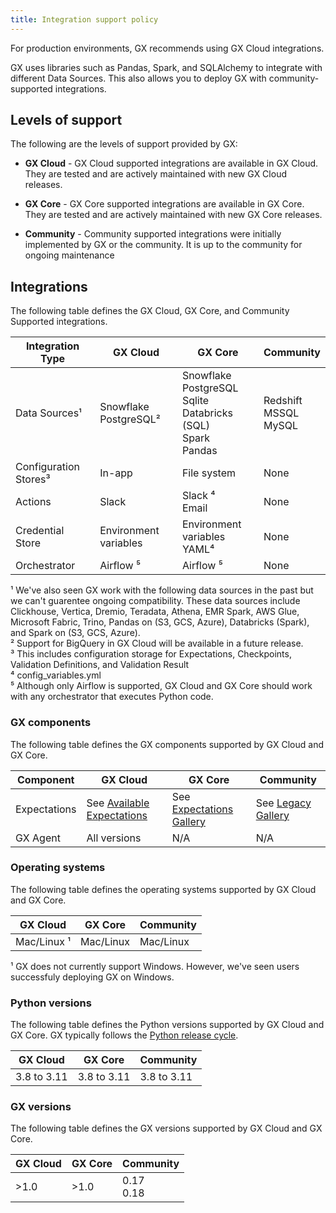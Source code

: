 ```yaml
---
title: Integration support policy
---
```


For production environments, GX recommends using GX Cloud integrations.

GX uses libraries such as Pandas, Spark, and SQLAlchemy to integrate with different Data Sources. This also allows you to deploy GX with community-supported integrations.

## Levels of support

The following are the levels of support provided by GX:

- <b>GX Cloud</b> - GX Cloud supported integrations are available in GX Cloud. They are tested and are actively maintained with new GX Cloud releases.

- <b>GX Core</b> - GX Core supported integrations are available in GX Core. They are tested and are actively maintained with new GX Core releases.

- <b>Community</b> - Community supported integrations were initially implemented by GX or the community. It is up to the community for ongoing maintenance

## Integrations

The following table defines the GX Cloud, GX Core, and Community Supported integrations.

| Integration Type      | GX Cloud                   | GX Core                                                                       | Community                         |
| --------------------- | -------------------------- | ----------------------------------------------------------------------------- | --------------------------------- |
| Data Sources¹         | Snowflake<br/> PostgreSQL² | Snowflake<br/>PostgreSQL<br/>Sqlite<br/>Databricks (SQL)<br/>Spark<br/>Pandas | Redshift<br/>MSSQL<br/>MySQL<br/> |
| Configuration Stores³ | In-app                     | File system                                                                   | None                              |
| Actions               | Slack                      | Slack ⁴<br/>Email                                                             | None                              |
| Credential Store      | Environment variables      | Environment variables <br/> YAML⁴                                             | None                              |
| Orchestrator          | Airflow ⁵                  | Airflow ⁵                                                                     | None                              |

¹ We've also seen GX work with the following data sources in the past but we can't guarentee ongoing compatibility. These data sources include Clickhouse, Vertica, Dremio, Teradata, Athena, EMR Spark, AWS Glue, Microsoft Fabric, Trino, Pandas on (S3, GCS, Azure), Databricks (Spark), and Spark on (S3, GCS, Azure).<br/>
² Support for BigQuery in GX Cloud will be available in a future release.<br/>
³ This includes configuration storage for Expectations, Checkpoints, Validation Definitions, and Validation Result<br/>
⁴ config_variables.yml<br/>
⁵ Although only Airflow is supported, GX Cloud and GX Core should work with any orchestrator that executes Python code.<br/>

### GX components

The following table defines the GX components supported by GX Cloud and GX Core.

| Component    | GX Cloud                                                                                        | GX Core                                                               | Community                                                                  |
| ------------ | ----------------------------------------------------------------------------------------------- | --------------------------------------------------------------------- | -------------------------------------------------------------------------- |
| Expectations | See [Available Expectations](/cloud/expectations/manage_expectations.md#available-expectations) | See [Expectations Gallery](https://greatexpectations.io/expectations) | See [Legacy Gallery](https://greatexpectations.io/legacy/v1/expectations/) |
| GX Agent     | All versions                                                                                    | N/A                                                                   | N/A                                                                        |

### Operating systems

The following table defines the operating systems supported by GX Cloud and GX Core.

| GX Cloud    | GX Core   | Community |
| ----------- | --------- | --------- |
| Mac/Linux ¹ | Mac/Linux | Mac/Linux |

¹ GX does not currently support Windows. However, we've seen users successfuly deploying GX on Windows.

### Python versions

The following table defines the Python versions supported by GX Cloud and GX Core. GX typically follows the [Python release cycle](https://devguide.python.org/versions/).

| GX Cloud    | GX Core     | Community   |
| ----------- | ----------- | ----------- |
| 3.8 to 3.11 | 3.8 to 3.11 | 3.8 to 3.11 |

### GX versions

The following table defines the GX versions supported by GX Cloud and GX Core.

| GX Cloud | GX Core | Community     |
| -------- | ------- | ------------- |
| >1.0     | >1.0    | 0.17<br/>0.18 |
